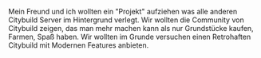 Mein Freund und ich wollten ein "Projekt" aufziehen was alle anderen Citybuild Server im Hintergrund verlegt. Wir wollten die Community von Citybuild zeigen, das man mehr machen kann als nur Grundstücke kaufen, Farmen, Spaß haben. Wir wollten im Grunde versuchen einen Retrohaften Citybuild mit Modernen Features anbieten.
